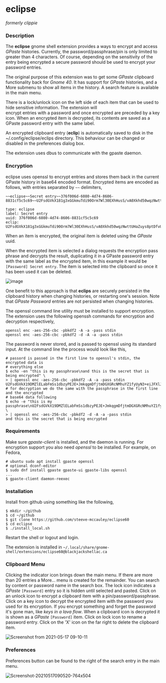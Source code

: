 
# eclipse

_formerly clippie_

### Description

The **eclipse** gnome shell extension provides a ways to encrypt and 
access *GPaste* histories. Currently, the password/passphrase/pin is only limited
to greater than 4 characters. Of course, depending on the sensitivity
of the entry being encrypted a secure password should be used to 
encrypt your password entries.

The original purpose of this extension was to get some *GPaste* clipboard
functionality back for *Gnome 40*. It has support for *GPaste*
histories, and a More submenu to show all items in the history.
A search feature is available in the main menu.

There is a lock/unlock icon on the left side of each item that can
be used to hide sensitive information. The extension will  
encrypt entries with a password and once encrypted are preceded by a key icon.
When an encrypted item is decrypted, its contents are saved as a GPaste
password entry with the same label.

An encrypted clipboard entry (**eclip**) is automatically saved to disk
in the ~/.config/eclipse/eclips directory.  This behaviour can be changed
or disabled in the preferences dialog box.

The extension uses dbus to communicate with the gpaste daemon.

### Encryption

eclipse uses openssl to encrypt entries and stores them back in the
current GPaste history in base64 encoded format.  Encrypted items 
are encoded as follows, with entries separated by `~~` delimiters,

```
~~eclipse~~Secret entry~~376f006d-6080-4d74-8606-8831cf5c5c69~~U2FsdGVkX181g3xGGkmuTdi90Orm7Wl30EXhHusS/vA0Xkhd50wqzNwttUHaZuys8ptDfvU4DqI7AuLbDsp0LCRvIcA2MBYBJ8KVgQyai9FYiMtX/Bhmn4Q2NDg7/C3fARnQNmYFoH6TyFnFk6PsbBdinimp/pdhzuh9JqlHR0E=~~

type: eclipse
label: Secret entry
uuid: 376f006d-6080-4d74-8606-8831cf5c5c69
eclip: U2FsdGVkX181g3xGGkmuTdi90Orm7Wl30EXhHusS/vA0Xkhd50wqzNwttUHaZuys8ptDfvU4DqI7AuLbDsp0LCRvIcA2MBYBJ8KVgQyai9FYiMtX/Bhmn4Q2NDg7/C3fARnQNmYFoH6TyFnFk6PsbBdinimp/pdhzuh9JqlHR0E=
```

When an item is encrypted, the original item is deleted using the *GPaste*
uuid.

When the encrypted item is selected a dialog requests the encryption pass
phrase and decrypts the result, duplicating it in a GPaste password entry with
the same label as the encrypted item, in this example it would be `[Password] Secret entry`.
The item is selected into the clipboard so once it has been used it can be
deleted.

![image](https://user-images.githubusercontent.com/825403/117049654-6ca0dc80-ace2-11eb-8fa1-24f9ddf58b5a.png)

One benefit to this approach is that **eclips** are securely persisted in the clipboard
history when changing histories, or restarting one's session. Note that *GPaste Password*
entries are not persisted when changing histories.

The openssl command line utility must be installed to support encryption.  The extension
uses the following openssh commands for encryption and decryption respectively,

```
openssl enc -aes-256-cbc -pbkdf2 -A -a -pass stdin
openssl enc -aes-256-cbc -pbkdf2 -d -A -a -pass stdin
```

The password is never stored, and is passed to openssl using its standard input.  At the
command line the process would look like this,

```
# passord is passed in the first line to openssl's stdin, the encrypted data is
# everything else
$ echo -en "this is my passphrase\nand this is the secret that is being encrypted" \
> | openssl enc -aes-256-cbc -pbkdf2 -A -a -pass stdin
U2FsdGVkX19DMZlELabFmSs1dbzyPEJE+JmkqgmDfjtmDGXGRcNMhuYZ1fyUyN3+eiJFXlJQYlsNlHIt9EcCVA==
# for decryption we do the same with the passphrase in the first line and the encrypted
# base64 data following
$ echo -e "this is my passphrase\nU2FsdGVkX19DMZlELabFmSs1dbzyPEJE+JmkqgmDfjtmDGXGRcNMhuYZ1fyUyN3+eiJFXlJQYlsNlHIt9EcCVA==" \
> | openssl enc -aes-256-cbc -pbkdf2 -d -A -a -pass stdin 
and this is the secret that is being encrypted
```

### Requirements

Make sure *gpaste-client* is installed, and the daemon is running. For encryption
support you also need *openssl* to be installed. For example, on Fedora,

```
# ubuntu sudo apt install gpaste openssl
# optional dconf-editor
$ sudo dnf install gpaste gpaste-ui gpaste-libs openssl
...
$ gpaste-client daemon-reexec
```

### Installation

Install from github using something like the following,

```
$ mkdir ~/github
$ cd ~/github
$ git clone https://github.com/steeve-mccauley/eclipse60
$ cd eclipse
$ ./install_local.sh
```

Restart the shell or logout and login.

The extension is installed in `~/.local/share/gnome-shell/extensions/eclipse60@blackjackshellac.ca`

### Clipboard Menu

Clicking the indicator icon brings down the main menu.  If there are more than 20 entries a More...
menu is created for the remainder.  You can search by content or password name in the search box.
The lock icon indicates a *GPaste* `[Password]` entry so it is hidden until selected and pasted.  Click on
an unlock icon to encrypt a clipboard item with a pin/password/passphrase.  Click on a key icon
to decrypt the encrypted item with the password you used for its encryption.  If you encrypt something and
forget the password it's gone man, like *keys in a lava flow*. When a clipboard icon is decrypted it
is shown as a *GPaste* `[Password]` item. Click on lock icon to rename a password entry.  Click on the 'X'
icon on the far right to delete the clipboard item.

![Screenshot from 2021-05-17 09-10-11](https://user-images.githubusercontent.com/825403/118495178-f3958200-b6f0-11eb-830b-a7383a186d08.png)

### Preferences

Preferences button can be found to the right of the search entry in the main menu.

![Screenshot-20210517090520-764x504](https://user-images.githubusercontent.com/825403/118493723-6867bc80-b6ef-11eb-9dcd-5277b513d0df.png)

